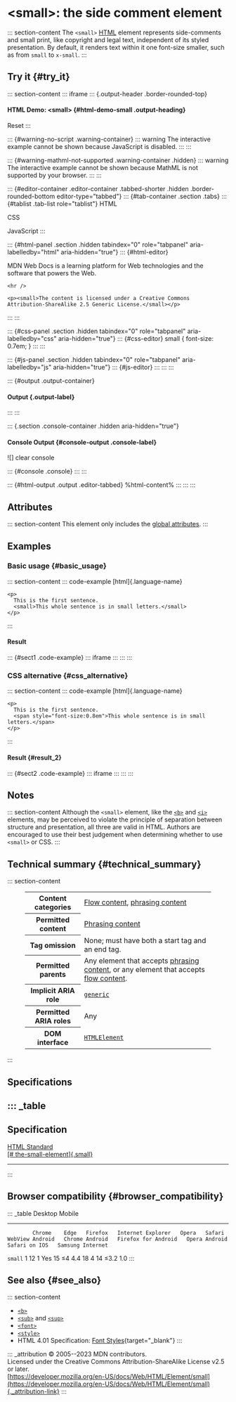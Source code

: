 

# \<small\>: the side comment element



::: section-content
The `<small>` [HTML](../index) element represents side-comments and
small print, like copyright and legal text, independent of its styled
presentation. By default, it renders text within it one font-size
smaller, such as from `small` to `x-small`.
:::

## Try it {#try_it}

::: section-content
::: iframe
::: {.output-header .border-rounded-top}
#### HTML Demo: \<small\> {#html-demo-small .output-heading}

Reset
:::

::: {#warning-no-script .warning-container}
::: warning
The interactive example cannot be shown because JavaScript is disabled.
:::
:::

::: {#warning-mathml-not-supported .warning-container .hidden}
::: warning
The interactive example cannot be shown because MathML is not supported
by your browser.
:::
:::

::: {#editor-container .editor-container .tabbed-shorter .hidden .border-rounded-bottom editor-type="tabbed"}
::: {#tab-container .section .tabs}
::: {#tablist .tab-list role="tablist"}
HTML

CSS

JavaScript
:::

::: {#html-panel .section .hidden tabindex="0" role="tabpanel" aria-labelledby="html" aria-hidden="true"}
::: {#html-editor}
    <p>MDN Web Docs is a learning platform for Web technologies and the software that powers the Web.</p>

    <hr />

    <p><small>The content is licensed under a Creative Commons Attribution-ShareAlike 2.5 Generic License.</small></p>
:::
:::

::: {#css-panel .section .hidden tabindex="0" role="tabpanel" aria-labelledby="css" aria-hidden="true"}
::: {#css-editor}
    small {
      font-size: 0.7em;
    }
:::
:::

::: {#js-panel .section .hidden tabindex="0" role="tabpanel" aria-labelledby="js" aria-hidden="true"}
::: {#js-editor}
:::
:::
:::

::: {#output .output-container}
#### Output {.output-label}
:::
:::

::: {.section .console-container .hidden aria-hidden="true"}
#### Console Output {#console-output .console-label}

![]
clear console

::: {#console .console}
:::
:::

::: {#html-output .output .editor-tabbed}
%html-content%
:::
:::
:::

## Attributes

::: section-content
This element only includes the [global
attributes](../global_attributes).
:::

## Examples

### Basic usage {#basic_usage}

::: section-content
::: code-example
[html]{.language-name}

``` {signature="iXr7PDWDfNhmV0Hp6My9qslH8oO7OVoxwrGtmNEpwzo=" data-language="html"}
<p>
  This is the first sentence.
  <small>This whole sentence is in small letters.</small>
</p>
```
:::

#### Result

::: {#sect1 .code-example}
::: iframe
:::
:::
:::

### CSS alternative {#css_alternative}

::: section-content
::: code-example
[html]{.language-name}

``` {signature="zE0JR03IWtHqK6K5ed8w9QjPWNxJMVHla1OYmIKZxAM=" data-language="html"}
<p>
  This is the first sentence.
  <span style="font-size:0.8em">This whole sentence is in small letters.</span>
</p>
```
:::

#### Result {#result_2}

::: {#sect2 .code-example}
::: iframe
:::
:::
:::

## Notes

::: section-content
Although the `<small>` element, like the [`<b>`](b) and [`<i>`](i)
elements, may be perceived to violate the principle of separation
between structure and presentation, all three are valid in HTML. Authors
are encouraged to use their best judgement when determining whether to
use `<small>` or CSS.
:::

## Technical summary {#technical_summary}

::: section-content
<figure class="table-container">
<div class="_table">
<table class="properties">
<tbody>
<tr class="odd">
<th scope="row">Content categories</th>
<td><a href="../content_categories#flow_content">Flow content</a>, <a
href="../content_categories#phrasing_content">phrasing content</a></td>
</tr>
<tr class="even">
<th scope="row">Permitted content</th>
<td><a href="../content_categories#phrasing_content">Phrasing
content</a></td>
</tr>
<tr class="odd">
<th scope="row">Tag omission</th>
<td>None; must have both a start tag and an end tag.</td>
</tr>
<tr class="even">
<th scope="row">Permitted parents</th>
<td>Any element that accepts <a
href="../content_categories#phrasing_content">phrasing content</a>, or
any element that accepts <a
href="../content_categories#flow_content">flow content</a>.</td>
</tr>
<tr class="odd">
<th scope="row">Implicit ARIA role</th>
<td><a
href="https://developer.mozilla.org/en-US/docs/Web/Accessibility/ARIA/Roles/generic_role"><code>generic</code></a></td>
</tr>
<tr class="even">
<th scope="row">Permitted ARIA roles</th>
<td>Any</td>
</tr>
<tr class="odd">
<th scope="row">DOM interface</th>
<td><a
href="https://developer.mozilla.org/en-US/docs/Web/API/HTMLElement"><code>HTMLElement</code></a></td>
</tr>
</tbody>
</table>

</figure>
:::

## Specifications

::: _table
  -----------------------------------------------------------------------------------------------------------------
  Specification
  -----------------------------------------------------------------------------------------------------------------
  [HTML Standard\
  [\#
  the-small-element]{.small}](https://html.spec.whatwg.org/multipage/text-level-semantics.html#the-small-element)

  -----------------------------------------------------------------------------------------------------------------
:::

## Browser compatibility {#browser_compatibility}

::: _table
            Desktop                                                         Mobile                                                                                   
  --------- --------- ------ --------- ------------------- ------- -------- ----------------- ---------------- --------------------- --------------- --------------- ------------------
            Chrome    Edge   Firefox   Internet Explorer   Opera   Safari   WebView Android   Chrome Android   Firefox for Android   Opera Android   Safari on IOS   Samsung Internet
  `small`   1         12     1         Yes                 15      ≤4       4.4               18               4                     14              ≤3.2            1.0
:::

## See also {#see_also}

::: section-content
-   [`<b>`](b)
-   [`<sub>`](sub) and [`<sup>`](sup)
-   [`<font>`](font)
-   [`<style>`](style)
-   HTML 4.01 Specification: [Font
    Styles](https://www.w3.org/TR/html4/present/graphics.html#h-15.2){target="_blank"}
:::

::: _attribution
© 2005--2023 MDN contributors.\
Licensed under the Creative Commons Attribution-ShareAlike License v2.5
or later.\
[https://developer.mozilla.org/en-US/docs/Web/HTML/Element/small](https://developer.mozilla.org/en-US/docs/Web/HTML/Element/small){._attribution-link}
:::
